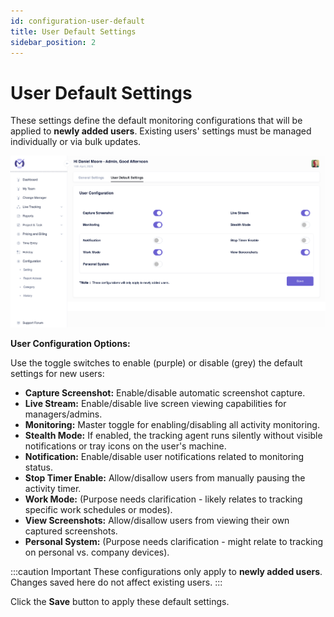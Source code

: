 ```yaml
---
id: configuration-user-default
title: User Default Settings
sidebar_position: 2
---
```


# User Default Settings

These settings define the default monitoring configurations that will be applied to **newly added users**. Existing users' settings must be managed individually or via bulk updates.

![User Default Settings](/img/config-user-defaults.png)

**User Configuration Options:**

Use the toggle switches to enable (purple) or disable (grey) the default settings for new users:

*   **Capture Screenshot:** Enable/disable automatic screenshot capture.
*   **Live Stream:** Enable/disable live screen viewing capabilities for managers/admins.
*   **Monitoring:** Master toggle for enabling/disabling all activity monitoring.
*   **Stealth Mode:** If enabled, the tracking agent runs silently without visible notifications or tray icons on the user's machine.
*   **Notification:** Enable/disable user notifications related to monitoring status.
*   **Stop Timer Enable:** Allow/disallow users from manually pausing the activity timer.
*   **Work Mode:** (Purpose needs clarification - likely relates to tracking specific work schedules or modes).
*   **View Screenshots:** Allow/disallow users from viewing their own captured screenshots.
*   **Personal System:** (Purpose needs clarification - might relate to tracking on personal vs. company devices).

:::caution Important
These configurations only apply to **newly added users**. Changes saved here do not affect existing users.
:::

Click the **Save** button to apply these default settings. 